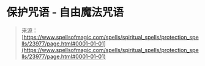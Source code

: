 <!--yml

类别: 未分类

date: 2024-06-12 19:09:33

-->

# 保护咒语 - 自由魔法咒语

> 来源：[https://www.spellsofmagic.com/spells/spiritual_spells/protection_spells/23977/page.html#0001-01-01](https://www.spellsofmagic.com/spells/spiritual_spells/protection_spells/23977/page.html#0001-01-01)
